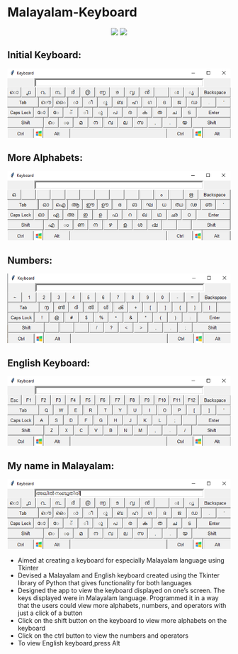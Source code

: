 # Malayalam-Keyboard
<div align="center">

[![](https://img.shields.io/badge/Python-3776AB?style=for-the-badge&logo=python&logoColor=black)](https://www.python.org/ "Python3")
[![](https://img.shields.io/badge/Visual_Studio-5C2D91?style=for-the-badge&logo=visual%20studio&logoColor=black)](https://code.visualstudio.com/  "Visual Studio Code")

</div>
  
## Initial Keyboard:
<img src="screenshots/initial.PNG">

## More Alphabets:
<img src="screenshots/ctrl.PNG">

## Numbers:
<img src="screenshots/numbers.PNG">

## English Keyboard:
<img src="screenshots/eng.PNG">

## My name in Malayalam:
<img src="screenshots/name.PNG">

<ul>
  <li> Aimed at creating a keyboard for especially Malayalam language using Tkinter</li>
  <li> Devised a Malayalam and English keyboard created using the Tkinter library of Python that gives functionality for both languages </li>
  <li> Designed the app to view the keyboard displayed on one’s screen. The keys displayed were in Malayalam language. Programmed it in a way that the users could view more alphabets, numbers, and operators with just a click of a button </li>
  <li> Click on the shift button on the keyboard to view more alphabets on the keyboard </li>
  <li> Click on the ctrl button to view the numbers and operators</li>
  <li> To view English keyboard,press Alt</li>
<ul>
 

